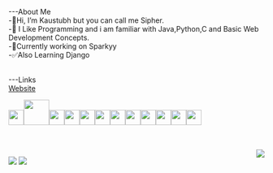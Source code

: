
---About Me<br>
-👋Hi, I’m Kaustubh but you can call me Sipher.<br>
-👀 I Like Programming and i am familiar with Java,Python,C and Basic Web Development Concepts.<br>
-🌱Currently working on Sparkyy<br>
-✅Also Learning Django<br><br>

---Links<br>
<a href="https://sipherweb.netlify.app/">Website</a><br>


<img height=30 src="https://cdn.jsdelivr.net/gh/devicons/devicon/icons/python/python-original.svg"/><img height=50 src="https://cdn.jsdelivr.net/gh/devicons/devicon/icons/java/java-original.svg"/><img height=30
src="https://cdn.jsdelivr.net/gh/devicons/devicon/icons/c/c-original.svg"/><img height=30
src="https://cdn.jsdelivr.net/gh/devicons/devicon/icons/cplusplus/cplusplus-original.svg"/><img height=30
src="https://cdn.jsdelivr.net/gh/devicons/devicon/icons/csharp/csharp-original.svg"/><img height=30                                                               src="https://cdn.jsdelivr.net/gh/devicons/devicon/icons/html5/html5-original.svg" /><img height=30 src="https://cdn.jsdelivr.net/gh/devicons/devicon/icons/css3/css3-original.svg" /><img height=30
src="https://cdn.jsdelivr.net/gh/devicons/devicon/icons/javascript/javascript-original.svg" /><img height=30
src="https://cdn.jsdelivr.net/gh/devicons/devicon/icons/mysql/mysql-original.svg" /><img height=30
src="https://cdn.jsdelivr.net/gh/devicons/devicon/icons/bootstrap/bootstrap-original.svg" /><img height=30                                                   src="https://cdn.jsdelivr.net/gh/devicons/devicon/icons/github/github-original.svg" /><img height=30
src="https://cdn.jsdelivr.net/gh/devicons/devicon/icons/visualstudio/visualstudio-plain.svg" /><img height=30>                                                                                           


<br><br>
<img src="https://breeze-api.kurizu.repl.co/api/card/516966089624649750?banner=https://i.pinimg.com/564x/eb/87/c5/eb87c5163138efa16f65a2430178bf3c.jpg&about=Exploring&large_image=https://i.pinimg.com/564x/67/a4/f6/67a4f69c3adecbbe59ca508e688a02d1.jpg&small_image=https://i.pinimg.com/564x/6a/7c/74/6a7c7413bebf18a597fa9e15cd00c705.jpg" align="right" />



<!-- ![My Awesome Stats](https://awesome-github-stats.azurewebsites.net/user-stats/Sipher2003?cardType=github&theme=tokyonight)  -->
<img src="https://github-readme-stats.vercel.app/api/top-langs/?username=Sipher2003&layout=compact&theme=tokyonight&hide=html" />   
<img src="https://github-readme-streak-stats.herokuapp.com/?user=Sipher2003&theme=tokyonight" />
<!-- ![Top Langs](https://github-readme-stats.vercel.app/api/top-langs/?username=Sipher2003&layout=compact&theme=tokyonight&hide=html) -->
<!-- <img src="https://github-readme-codewars-stats.herokuapp.com/api/?username=Sipher&card&customcolor=bg:000000_text:2ad3ff" /> -->





<!---
Sipher2003/Sipher2003 is a ✨ special ✨ repository because its `README.md` (this file) appears on your GitHub profile.
You can click the Preview link to take a look at your changes.
--->
